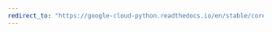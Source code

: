 ```yaml
---
redirect_to: "https://google-cloud-python.readthedocs.io/en/stable/core/core_changelog.html"
---
```

